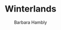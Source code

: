 ---
tag: 📚Book
title: "Winterlands"
author: [Barbara Hambly]
category: [Dragons]
isbn: 0739402781 9780739402788
cover: http://books.google.com/books/content?id=LYNWEGMPRjUC&printsec=frontcover&img=1&zoom=1&source=gbs_api
status: unread
Location: Physical
alias: Template
---